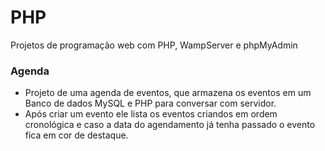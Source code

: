 # PHP

Projetos de programação web com PHP, WampServer e phpMyAdmin

### Agenda

 - Projeto de uma agenda de eventos, que armazena os eventos em um Banco de dados MySQL e PHP para conversar com servidor.
 - Após criar um evento ele lista os eventos criandos em ordem cronológica e caso a data do agendamento já tenha passado o evento fica em cor de destaque.
